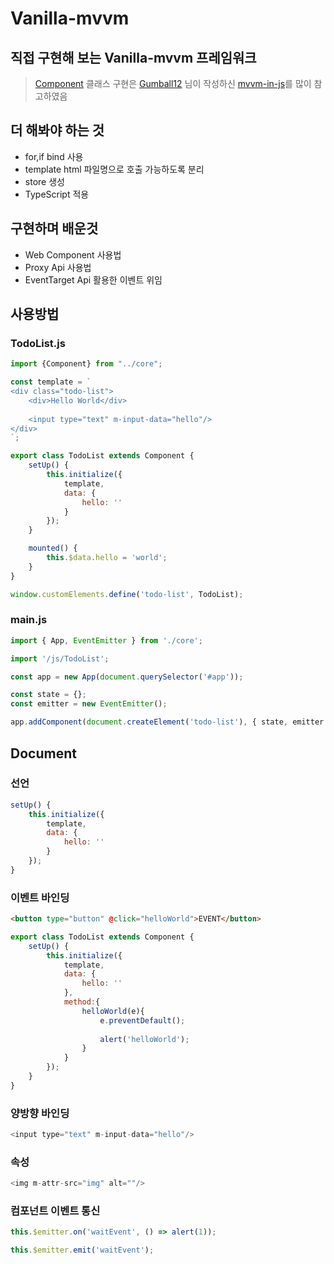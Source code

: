 # Vanilla-mvvm

## 직접 구현해 보는 Vanilla-mvvm 프레임워크

> [Component](core/dom/Component.js) 클래스 구현은 [Gumball12](https://github.com/Gumball12) 님이 작성하신 [mvvm-in-js](https://github.com/Gumball12/mvvm-in-js)를 많이 참고하였음

## 더 해봐야 하는 것

- for,if bind 사용
- template html 파일명으로 호출 가능하도록 분리
- store 생성
- TypeScript 적용

## 구현하며 배운것

- Web Component 사용법 
- Proxy Api 사용법 
- EventTarget Api 활용한 이벤트 위임

## 사용방법

### TodoList.js

``` javascript
import {Component} from "../core";

const template = `
<div class="todo-list">
    <div>Hello World</div>
    
    <input type="text" m-input-data="hello"/>
</div>
`;

export class TodoList extends Component {
    setUp() {
        this.initialize({
            template,
            data: {
                hello: ''
            }
        });
    }

    mounted() {
        this.$data.hello = 'world';
    }
}

window.customElements.define('todo-list', TodoList);
```

### main.js

``` javascript
import { App, EventEmitter } from './core';

import '/js/TodoList';

const app = new App(document.querySelector('#app'));

const state = {};
const emitter = new EventEmitter();

app.addComponent(document.createElement('todo-list'), { state, emitter });
```

## Document

### 선언
``` javascript
setUp() {
    this.initialize({
        template,
        data: {
            hello: ''
        }
    });
}
```

### 이벤트 바인딩
``` html
<button type="button" @click="helloWorld">EVENT</button>
```
```javascript
export class TodoList extends Component {
    setUp() {
        this.initialize({
            template,
            data: {
                hello: ''
            },
            method:{
                helloWorld(e){
                    e.preventDefault();
    
                    alert('helloWorld');
                }
            }
        });
    }
}
```

### 양방향 바인딩
``` javascript
<input type="text" m-input-data="hello"/>
```

### 속성 
```javascript
<img m-attr-src="img" alt=""/> 
```

### 컴포넌트 이벤트 통신
``` javascript
this.$emitter.on('waitEvent', () => alert(1));

this.$emitter.emit('waitEvent');
```